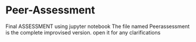 # Peer-Assessment
Final ASSESSMENT using jupyter notebook
The file named Peerassessment is the complete improvised version. open it for any clarifications
